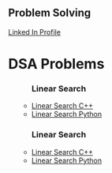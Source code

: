 <h2>Problem Solving</h2>
</head>
<body>
<a href="https://www.linkedin.com/in/praveen-acharya-226a22125/">Linked In Profile</a>
<h1>DSA Problems</h1>
<ul>
  <ul>
    <h3>Linear Search</h3>
    <li><a href="https://github.com/Hacker-Pravii/Backend-Development/blob/main/Linear%20Search">Linear Search C++</a></li>
    <li><a href="https://github.com/Hacker-Pravii/Backend-Development/blob/main/Linear%20Search%20Python">Linear Search Python</a></li>
  </ul>
  <ul>
    <h3>Linear Search</h3>
    <li><a href="https://github.com/Hacker-Pravii/Backend-Development/blob/main/Linear%20Search">Linear Search C++</a></li>
    <li><a href="https://github.com/Hacker-Pravii/Backend-Development/blob/main/Linear%20Search%20Python">Linear Search Python</a></li>
  </ul>

  
  

</ul>
  

</body>
</html>
